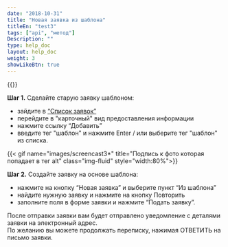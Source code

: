 ```yaml
---
date: "2018-10-31"
title: "Новая заявка из шаблона"
titleEn: "test3"
tags: ["api", "метод"]
Description: ""
type: help_doc
layout: help_doc
weight: 3
showLikeBtn: true
--- 
```


{{<alert icon="hand-o-up" color="alert11-light" text="Используйте эту функцию, если ваши перевозки часто повторяются, и данные по ним идентичны или похожи." close="false">}} 

**Шаг 1.** Сделайте старую заявку шаблоном:

- зайдите в <a href="https://my.fesco.com/requests" target="_blank">“Список заявок”</a>
- перейдите в "карточный" вид предоставления информации
- нажмите ссылку “Добавить”
- введите тег "шаблон" и нажмите Enter / или выберите тег "шаблон" из списка.

{{< gif name="images/screencast3*" title="Подпись к фото которая попадает в тег alt" class="img-fluid" style="width:80%">}}
<br/>

**Шаг 2.** Создайте заявку на основе шаблона:

- нажмите на кнопку “Новая заявка” и выберите пункт “Из шаблона”
- найдите нужную заявку и нажмите на кнопку Повторить
- заполните поля в форме заявки и нажмите “Подать заявку”.

<div class="pixxett-alert pixxett-alert-icon alert8-light">
  <i class="fa fa-envelope"></i>После отправки заявки вам будет отправлено уведомление с деталями заявки на электронный адрес. <br/> По желанию вы можете продолжать переписку, нажимая ОТВЕТИТЬ  на письмо заявки.
</div>

